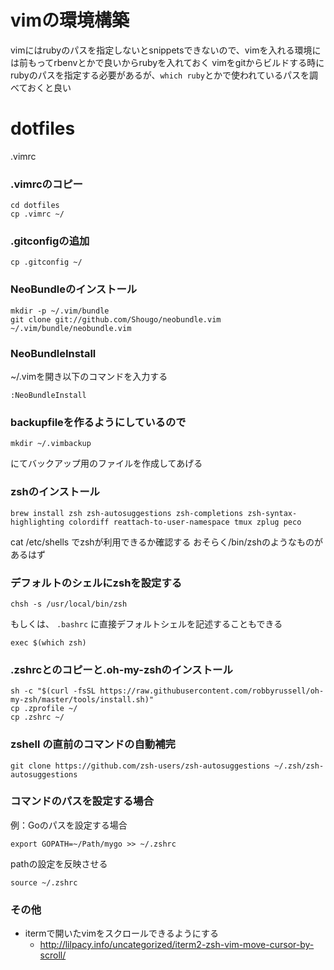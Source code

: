 # vimの環境構築
vimにはrubyのパスを指定しないとsnippetsできないので、vimを入れる環境には前もってrbenvとかで良いからrubyを入れておく
vimをgitからビルドする時にrubyのパスを指定する必要があるが、`which ruby`とかで使われているパスを調べておくと良い

# dotfiles
.vimrc
### .vimrcのコピー
```
cd dotfiles
cp .vimrc ~/
```

### .gitconfigの追加
```
cp .gitconfig ~/
```

### NeoBundleのインストール
```
mkdir -p ~/.vim/bundle
git clone git://github.com/Shougo/neobundle.vim ~/.vim/bundle/neobundle.vim
```
### NeoBundleInstall
~/.vimを開き以下のコマンドを入力する
```
:NeoBundleInstall
```
### backupfileを作るようにしているので
```
mkdir ~/.vimbackup
```
にてバックアップ用のファイルを作成してあげる

### zshのインストール
```
brew install zsh zsh-autosuggestions zsh-completions zsh-syntax-highlighting colordiff reattach-to-user-namespace tmux zplug peco
```
cat /etc/shells でzshが利用できるか確認する
おそらく/bin/zshのようなものがあるはず
### デフォルトのシェルにzshを設定する
```
chsh -s /usr/local/bin/zsh
```
もしくは、 `.bashrc` に直接デフォルトシェルを記述することもできる
```
exec $(which zsh)
```

### .zshrcとのコピーと.oh-my-zshのインストール
```
sh -c "$(curl -fsSL https://raw.githubusercontent.com/robbyrussell/oh-my-zsh/master/tools/install.sh)"
cp .zprofile ~/
cp .zshrc ~/
```

### zshell の直前のコマンドの自動補完
```
git clone https://github.com/zsh-users/zsh-autosuggestions ~/.zsh/zsh-autosuggestions
```


### コマンドのパスを設定する場合
例：Goのパスを設定する場合
```
export GOPATH=~/Path/mygo >> ~/.zshrc
```
pathの設定を反映させる
```
source ~/.zshrc
```

### その他

- itermで開いたvimをスクロールできるようにする
  - http://lilpacy.info/uncategorized/iterm2-zsh-vim-move-cursor-by-scroll/
